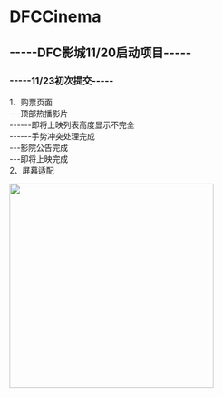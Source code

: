 # DFCCinema
## -----DFC影城11/20启动项目-----</br>

### -----11/23初次提交-----</br>
1、购票页面</br>
---顶部热播影片</br>
------即将上映列表高度显示不完全</br>
------手势冲突处理完成</br>
---影院公告完成</br>
---即将上映完成</br>
2、屏幕适配</br>

<img src="https://github.com/Jack1995/DFCCinema/blob/master/screenshot/home_ticket.jpg" width="360"/>

